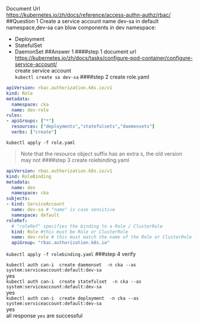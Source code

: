 Document Url  
https://kubernetes.io/zh/docs/reference/access-authn-authz/rbac/
##Question 1
Create a service account name dev-sa in default namespace,dev-sa can blow components in dev namespace:
- Deployment
- StatefulSet
- DaemonSet
##Answer 1
####step 1
document url  
https://kubernetes.io/zh/docs/tasks/configure-pod-container/configure-service-account/  
create service account  
`kubectl create sa dev-sa`
####step 2
create role.yaml
```yaml
apiVersion: rbac.authorization.k8s.io/v1
kind: Role
metadata:
  namespace: cka
  name: dev-role
rules:
- apiGroups: ["*"]
  resources: ["deployments","statefulsets","daemonsets"]
  verbs: ["create"]
```
`kubectl apply -f role.yaml`

> Note that the resource object suffix has an extra s, the old version may not
####step 3
create rolebinding.yaml
```yaml
apiVersion: rbac.authorization.k8s.io/v1
kind: RoleBinding
metadata:
  name: dev
  namespace: cka 
subjects:
- kind: ServiceAccount
  name: dev-sa # "name" is case sensitive
  namespace: default
roleRef:
  # "roleRef" specifies the binding to a Role / ClusterRole
  kind: Role #this must be Role or ClusterRole
  name: dev-role # this must match the name of the Role or ClusterRole you wish to bind to
  apiGroup: "rbac.authorization.k8s.io"
```
`kubectl apply -f rolebinding.yaml`
###step 4
verify  

`kubectl auth can-i  create daemonset  -n cka --as system:serviceaccount:default:dev-sa`  
yes  
`kubectl auth can-i  create statefulset  -n cka --as system:serviceaccount:default:dev-sa`  
yes  
`kubectl auth can-i  create deployment  -n cka --as system:serviceaccount:default:dev-sa`  
yes  
all response `yes` are successful